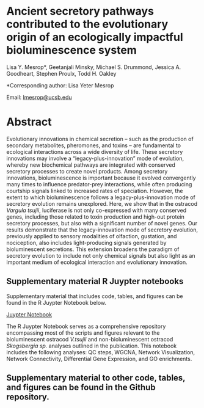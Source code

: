 # Ancient secretory pathways contributed to the evolutionary origin of an ecologically impactful bioluminescence system

Lisa Y. Mesrop*, Geetanjali Minsky,  Michael S. Drummond, Jessica A. Goodheart, Stephen Proulx, Todd H. Oakley

*Corresponding author: Lisa Yeter Mesrop

Email: lmesrop@ucsb.edu 

# Abstract 

Evolutionary innovations in chemical secretion – such as the production of secondary metabolites, pheromones, and toxins – are fundamental to ecological interactions across a wide diversity of life. These secretory innovations may involve a “legacy-plus-innovation” mode of evolution, whereby new biochemical pathways are integrated with conserved secretory processes to create novel products. Among secretory innovations, bioluminescence is important because it evolved convergently many times to influence predator-prey interactions, while often producing courtship signals linked to increased rates of speciation. However, the extent to which bioluminescence follows a legacy-plus-innovation mode of secretory evolution remains unexplored. Here, we show that in the ostracod *Vargula tsujii*, luciferase is not only co-expressed with many conserved genes, including those related to toxin production and high-out protein secretory processes, but also with a significant number of novel genes. Our results demonstrate that the legacy-innovation mode of secretory evolution, previously applied to sensory modalities of olfaction, gustation, and nociception, also includes light-producing signals generated by bioluminescent secretions. This extension broadens the paradigm of secretory evolution to include not only chemical signals but also light as an important medium of ecological interaction and evolutionary innovation.

## Supplementary material R Juypter notebooks 

Supplementary material that includes code, tables, and figures can be found in the R Juypter Notebook below. 

[Juypter Notebook](https://lmesrop.github.io/BCN_publication/Jupyter-NB/BCN_supp_Luminous_Ostracod_Mesrop_part_1_of_2.html)

The R Juypter Notebook serves as a comprehensive repository encompassing most of the scripts and figures relevant to the bioluminescent ostracod *V.tsujii* and non-bioluminescent ostracod *Skogsbergia sp.* analyses outlined in the publication. This notebook includes the following analyses: QC steps, WGCNA, Network Visualization, Network Connectivity, Differential Gene Expression, and GO enrichments.


## Supplementary material to other code, tables, and figures can be found in the Github repository. 


